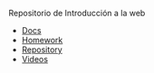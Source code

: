 Repositorio de Introducción a la web

- [Docs](docs/docs.md)
- [Homework](homework/homework.md)
- [Repository](https://github.com/Paesre/wd2)
- [Videos](https://www.youtube.com/playlist?list=PLuaEqZmGE1CZY5jD81JSFaJSRsg4fmDVb)



